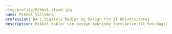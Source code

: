 ```yaml
---
/img/profile/Mikkel-sized.jpg
name: Mikkel Villebro
profession: BA i Digitale Medier og Design fra IT-Universitetet
description: Mikkel kobler sin design tekniske forståelse til hverdagsbrugen af digitale medier, hvilket skaber en forståelse fra brugerens perspektiv ind i verdenen bag skærmen.
---
```

